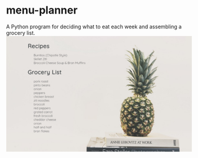 # menu-planner
A Python program for deciding what to eat each week and assembling a grocery list.
![Website Image](/website.jpg?raw=true "Website Image")
